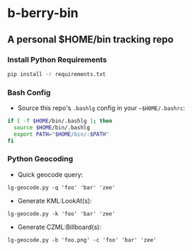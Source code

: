 # b-berry-bin

## A personal $HOME/bin tracking repo

### Install Python Requirements

```bash
pip install -r requirements.txt
```

### Bash Config

- Source this repo's `.bashlg` config in your `~$HOME/.bashrc`:

```bash
if [ -f $HOME/bin/.bashlg ]; then
  source $HOME/bin/.bashlg
  export PATH="$HOME/bin/:$PATH"
fi

```

### Python Geocoding

- Quick geocode query:

`lg-geocode.py -q 'foo' 'bar' 'zee'`

- Generate KML:LookAt(s):

`lg-geocode.py -k 'foo' 'bar' 'zee'`

- Generate CZML:Billboard(s):

`lg-geocode.py -b 'foo.png' -c 'foo' 'bar' 'zee'`
